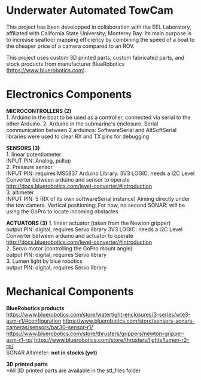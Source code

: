 # Underwater Automated TowCam
This project has been developped in collaboration with the EEL Laboratory, affiliated with California State University, Monterey Bay.
Its main purpose is to increase seafloor mapping efficiency by combining the speed of a boat to the cheaper price of a camera 
compared to an ROV.

This project uses custom 3D printed parts, custom fabricated parts, and stock products from manufacturer BlueRobotics (https://www.bluerobotics.com).

# Electronics Components

   <b>MICROCONTROLLERS (2)</b><br>
    1. Arduino in the boat to be used as a controller, connected via serial to the other Arduino.
    2. Arduino in the submarine's enclosure.
      Serial communication between 2 arduinos: SoftwareSerial and AltSoftSerial libraries were used to clear RX and TX pins for debugging

   <b>SENSORS (3)</b><br>
    1. linear potentiometer<br>
      INPUT PIN: Analog, pullup<br>
    2. Pressure sensor<br>
      INPUT PIN: requires MS5837 Arduino Library.
      3V3 LOGIC: needs a I2C Level Converter between arduino and sensor to operate http://docs.bluerobotics.com/level-converter/#introduction<br>
    3. altimeter<br>
      INPUT PIN: 5 (RX of its own softwareSerial instance)
      Aiming directly under the tow camera.
      Vertical positioning: For now, no second SONAR: will be using the GoPro to locate incoming obstacles

   <b>ACTUATORS (3)</b>
    1. linear actuator (taken from the Newton gripper)<br>
      output PIN: digital, requires Servo library
      3V3 LOGIC: needs a I2C Level Converter between arduino and actuator to operate http://docs.bluerobotics.com/level-converter/#introduction<br>
    2. Servo motor (controlling the GoPro mount angle)<br>
      output PIN: digital, requires Servo library<br>
    3. Lumen light by blue robotics<br>
      output PIN: digital, requires Servo library
    


# Mechanical Components

<b>BlueRobotics products</b><br>
https://www.bluerobotics.com/store/watertight-enclosures/3-series/wte3-asm-r1/#configuration
https://www.bluerobotics.com/store/sensors-sonars-cameras/sensors/bar30-sensor-r1/
https://www.bluerobotics.com/store/thrusters/grippers/newton-gripper-asm-r1-rp/
https://www.bluerobotics.com/store/thrusters/lights/lumen-r2-rp/   <br>
SONAR Altimeter: <b> not in stocks (yet) </b>

<b>3D printed parts</b><br>
*All 3D printed parts are available in the stl_files folder

